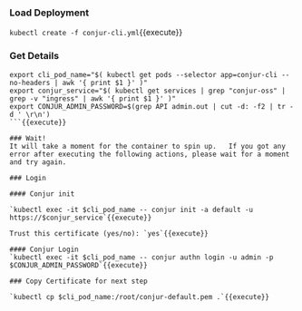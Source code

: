 

### Load Deployment

`kubectl create -f conjur-cli.yml`{{execute}}

### Get Details

```
export cli_pod_name="$( kubectl get pods --selector app=conjur-cli --no-headers | awk '{ print $1 }' )"
export conjur_service="$( kubectl get services | grep "conjur-oss" | grep -v "ingress" | awk '{ print $1 }' )"
export CONJUR_ADMIN_PASSWORD=$(grep API admin.out | cut -d: -f2 | tr -d ' \r\n')
```{{execute}}

### Wait!
It will take a moment for the container to spin up.   If you got any error after executing the following actions, please wait for a moment and try again.

### Login

#### Conjur init

`kubectl exec -it $cli_pod_name -- conjur init -a default -u https://$conjur_service`{{execute}}

Trust this certificate (yes/no): `yes`{{execute}}

#### Conjur Login
`kubectl exec -it $cli_pod_name -- conjur authn login -u admin -p $CONJUR_ADMIN_PASSWORD`{{execute}}

### Copy Certificate for next step

`kubectl cp $cli_pod_name:/root/conjur-default.pem .`{{execute}}
